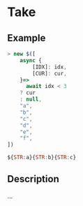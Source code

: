 # Take

## Example
```js
> new $([
    async {
        [IDX]: idx,
        [CUR]: cur,
    }=>
      await idx < 3
    ? cur
    : null,
    "a",
    "b",
    "c",
    "d",
    "e",
    "f",
])

${STR:a}{STR:b}{STR:c}
```

## Description
…
